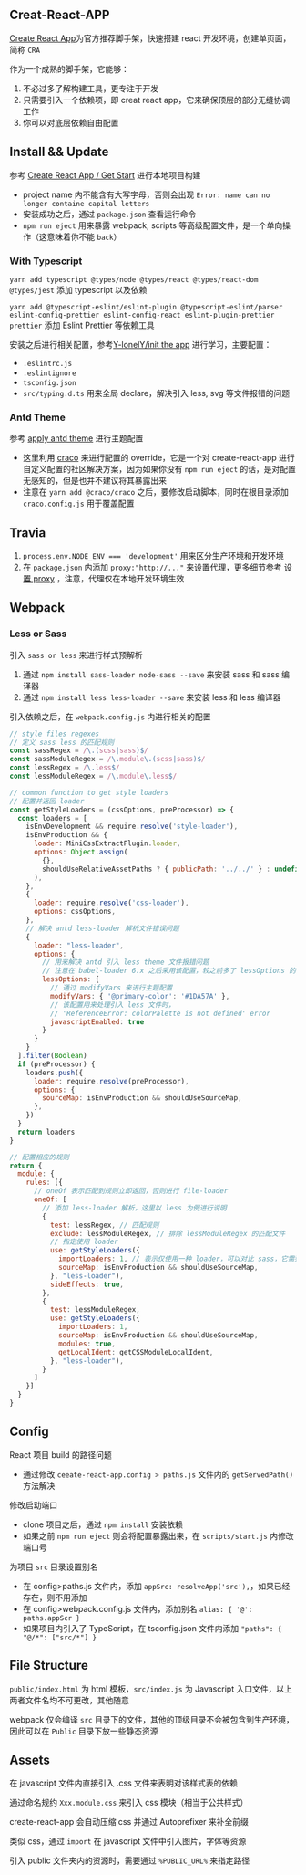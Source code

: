 ## Creat-React-APP

[Create React App](https://www.html.cn/create-react-app/docs/getting-started/)为官方推荐脚手架，快速搭建 react 开发环境，创建单页面，简称 `CRA`

作为一个成熟的脚手架，它能够：

1. 不必过多了解构建工具，更专注于开发
2. 只需要引入一个依赖项，即 creat react app，它来确保顶层的部分无缝协调工作
3. 你可以对底层依赖自由配置



## Install && Update

参考 [Create React App / Get Start](https://create-react-app.dev/docs/getting-started) 进行本地项目构建

- project name 内不能含有大写字母，否则会出现 `Error: name can no longer containe capital letters` 
- 安装成功之后，通过 `package.json` 查看运行命令
- `npm run eject` 用来暴露 webpack, scripts 等高级配置文件，是一个单向操作（这意味着你不能 `back`）



### With Typescript

`yarn add typescript @types/node @types/react @types/react-dom @types/jest` 添加 typescript 以及依赖

`yarn add @typescript-eslint/eslint-plugin @typescript-eslint/parser eslint-config-prettier eslint-config-react eslint-plugin-prettier prettier` 添加 Eslint  Prettier 等依赖工具

安装之后进行相关配置，参考[Y-lonelY/init the app](https://github.com/Y-lonelY/fe-template/tree/v0.1-beta.1) 进行学习，主要配置：

- `.eslintrc.js`
- `.eslintignore`
- `tsconfig.json`
- `src/typing.d.ts` 用来全局 declare，解决引入 less, svg 等文件报错的问题



### Antd Theme

参考 [apply antd theme](https://ant.design/docs/react/use-with-create-react-app-cn) 进行主题配置

- 这里利用 [craco](https://github.com/gsoft-inc/craco) 来进行配置的 override，它是一个对 create-react-app 进行自定义配置的社区解决方案，因为如果你没有 `npm run eject` 的话，是对配置无感知的，但是也并不建议将其暴露出来
- 注意在 `yarn add @craco/craco` 之后，要修改启动脚本，同时在根目录添加 `craco.config.js` 用于覆盖配置



## Travia

1. `process.env.NODE_ENV === 'development'` 用来区分生产环境和开发环境
2. 在 `package.json` 内添加 `proxy:"http://..."` 来设置代理，更多细节参考 [设置 proxy](https://www.html.cn/create-react-app/docs/proxying-api-requests-in-development/) ，注意，代理仅在本地开发环境生效



## Webpack



### Less or Sass

引入 `sass or less` 来进行样式预解析

1. 通过 `npm install sass-loader node-sass --save` 来安装  sass 和 sass 编译器
2. 通过 `npm install less less-loader --save` 来安装  less 和 less 编译器

引入依赖之后，在 `webpack.config.js` 内进行相关的配置

```javascript
// style files regexes
// 定义 sass less 的匹配规则
const sassRegex = /\.(scss|sass)$/
const sassModuleRegex = /\.module\.(scss|sass)$/
const lessRegex = /\.less$/
const lessModuleRegex = /\.module\.less$/

// common function to get style loaders
// 配置并返回 loader
const getStyleLoaders = (cssOptions, preProcessor) => {
  const loaders = [
    isEnvDevelopment && require.resolve('style-loader'),
    isEnvProduction && {
      loader: MiniCssExtractPlugin.loader,
      options: Object.assign(
        {},
        shouldUseRelativeAssetPaths ? { publicPath: '../../' } : undefined
      ),
    },
    {
      loader: require.resolve('css-loader'),
      options: cssOptions,
    },
    // 解决 antd less-loader 解析文件错误问题
    {
      loader: "less-loader",
      options: {
        // 用来解决 antd 引入 less theme 文件报错问题
        // 注意在 babel-loader 6.x 之后采用该配置，较之前多了 lessOptions 的嵌套
        lessOptions: {
          // 通过 modifyVars 来进行主题配置
          modifyVars: { '@primary-color': '#1DA57A' },
          // 该配置用来处理引入 less 文件时，
          // 'ReferenceError: colorPalette is not defined' error
          javascriptEnabled: true
        }
      }
    }
  ].filter(Boolean)
  if (preProcessor) {
    loaders.push({
      loader: require.resolve(preProcessor),
      options: {
        sourceMap: isEnvProduction && shouldUseSourceMap,
      },
    })
  }
  return loaders
}

// 配置相应的规则
return {
  module: {
    rules: [{
      // oneOf 表示匹配到规则立即返回，否则进行 file-loader
      oneOf: [
        // 添加 less-loader 解析，这里以 less 为例进行说明
        {
          test: lessRegex, // 匹配规则
          exclude: lessModuleRegex, // 排除 lessModuleRegex 的匹配文件
          // 指定使用 loader
          use: getStyleLoaders({
            importLoaders: 1, // 表示仅使用一种 loader，可以对比 sass，它需要 scss 和 sass 两种 loader，因此为 2
            sourceMap: isEnvProduction && shouldUseSourceMap,
          }, "less-loader"),
          sideEffects: true,
        },
        {
          test: lessModuleRegex,
          use: getStyleLoaders({
            importLoaders: 1,
            sourceMap: isEnvProduction && shouldUseSourceMap,
            modules: true,
            getLocalIdent: getCSSModuleLocalIdent,
          }, "less-loader"),
        }
      ]
    }]
  }
}
```









## Config

React 项目 build 的路径问题

- 通过修改 `ceeate-react-app.config > paths.js` 文件内的 `getServedPath()` 方法解决


修改启动端口

- clone 项目之后，通过 `npm install` 安装依赖
- 如果之前 `npm run eject` 则会将配置暴露出来，在 `scripts/start.js` 内修改端口号


为项目 `src` 目录设置别名

- 在 config>paths.js 文件内，添加 `appSrc: resolveApp('src'),`，如果已经存在，则不用添加
- 在 config>webpack.config.js 文件内，添加别名 `alias: { '@': paths.appScr }`
- 如果项目内引入了 TypeScript，在 tsconfig.json 文件内添加 `"paths": { "@/*": ["src/*"] }`



## File Structure

`public/index.html` 为 html 模板，`src/index.js` 为 Javascript 入口文件，以上两者文件名均不可更改，其他随意

webpack 仅会编译 `src` 目录下的文件，其他的顶级目录不会被包含到生产环境，因此可以在 `Public` 目录下放一些静态资源



## Assets

在 javascript 文件内直接引入 .css 文件来表明对该样式表的依赖

通过命名规约 `Xxx.module.css` 来引入 css 模块（相当于公共样式）

create-react-app 会自动压缩 css 并通过 Autoprefixer 来补全前缀

类似 css，通过 `import` 在 javascript 文件中引入图片，字体等资源

引入 public 文件夹内的资源时，需要通过 `%PUBLIC_URL%` 来指定路径